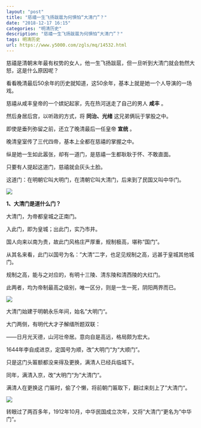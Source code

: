 ```yaml
---
layout: "post"
title: "慈禧一生飞扬跋扈为何惧怕“大清门”？"
date: "2018-12-17 16:15"
categories: "明清历史"
description: "慈禧一生飞扬跋扈为何惧怕“大清门”？"
tags: 明清历史
url: https://www.y5000.com/zgls/mq/14532.html
---
```






慈禧是清朝末年最有权势的女人，他一生飞扬跋扈，但一旦听到大清门就会勃然大怒，这是什么原因呢？

看看晚清最后50余年的历史就知道，这50余年，基本上就是她一个人导演的一场戏。

慈禧从咸丰皇帝的一个嫔妃起家，先在热河送走了自己的男人 **咸丰** 。

然后身居后宫，以听政的方式，将 **同治、光绪** 这兄弟俩玩于掌股之中。

即使是垂列弥留之前，还立了晚清最后一任皇帝 **宣统** 。

晚清皇室传了三代四帝，基本上全都在慈禧的掌握之中。

纵是她一生如此嚣张，却有一道门，是慈禧一生都耿耿于怀、不敢直面。

只要有人提起这道门，慈禧就会灰头土脸。

这道门：在明朝它叫大明门，在清朝它叫大清门，后来到了民国又叫中华门。

![](https://img.y5000.com/uploads/allimg/170222/131G5J42-0.jpg)

**1、大清门是道什么门？**

大清门，为帝都皇城之正南门。

入此门，即为皇城；出此门，实乃市井。

国人向来以南为贵，故此门风格庄严厚重，规制极高，堪称“国门”。

从其名来看，此门以国号为名：”大清“二字，也足见规制之高，远甚于皇城其他城门。

规制之高，能与之对应的，有明十三陵、清东陵和清西陵的大红门。

此两者，均为帝制最高之级别，唯一区分，则是一生一死，阴阳两界而已。

![](https://img.y5000.com/uploads/allimg/170222/131G53402-1.jpg)

大清门始建于明朝永乐年间，始名”大明门“。

大门两侧，有明代大才子解缙所题双联：

——日月光天德，山河壮帝居。意向自是高远，格局颇为宏大。

1644年李自成进京，定国号为顺，改”大明门“为“大顺门”。

只是这门头匾额都没来得及更换，满清人已经兵临城下。

同年，满清入京，改”大明门“为”大清门“。

满清人在更换这 门匾时，偷了个懒，将前朝门匾取下，翻过来刻上了”大清门“。

![](https://img.y5000.com/uploads/allimg/170222/131G5IT-2.jpg)

转眼过了两百多年，1912年10月，中华民国成立次年，又将”大清门“更名为”中华门“。
